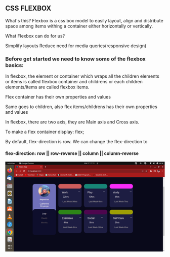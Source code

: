 ## CSS FLEXBOX
What's this? Flexbox is a css box model to easily layout, align and distribute space among items withing a container either horizontally or vertically.

What Flexbox can do for us?

Simplify layouts
Reduce need for media queries(responsive design)

### Before get started we need to know some of the flexbox basics:
In flexbox, the element or container which wraps all the children elements or items is called flexbox container and childrens or each children elements/items are called flexbox items.

Flex container has their own properties and values

Same goes to children, also flex items/childrens has their own properties and values

In flexbox, there are two axis, they are Main axis and Cross axis.

To make a flex container display: flex;

By default, flex-direction is row. We can change the flex-direction to

#### flex-direction: row || row-reverse || column || column-reverse

<img src="./src/img/screenshot.png" alt="flexbox"/>
